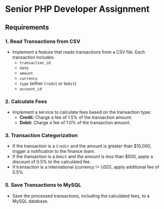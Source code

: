 # Senior PHP Developer Assignment


## Requirements

### 1. Read Transactions from CSV

- Implement a feature that reads transactions from a CSV file. Each transaction includes:
  - `transaction_id`
  - `date`
  - `amount`
  - `currency`
  - `type` (either `Credit` or `Debit`)
  - `account_id`

### 2. Calculate Fees

- Implement a service to calculate fees based on the transaction type:
  - **Credit:** Charge a fee of 1.5% of the transaction amount.
  - **Debit:** Charge a fee of 1.0% of the transaction amount.

### 3. Transaction Categorization

- If the transaction is a `Credit` and the amount is greater than $10,000, trigger a notification to the finance team.
- If the transaction is a `Debit` and the amount is less than $500, apply a discount of 0.5% to the calculated fee.
- If transaction is a international (currency != USD), apply additional fee of 0.5%

### 5. Save Transactions to MySQL

- Save the processed transactions, including the calculated fees, to a MySQL database.
